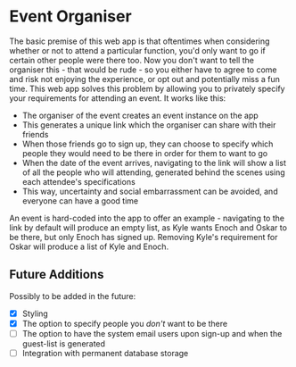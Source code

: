 # Event Organiser
The basic premise of this web app is that oftentimes when considering whether or not to attend a particular function, you'd only want to go if certain other people were there too. Now you don't want to tell the organiser this - that would be rude - so you either have to agree to come and risk not enjoying the experience, or opt out and potentially miss a fun time.
This web app solves this problem by allowing you to privately specify your requirements for attending an event. It works like this:

 - The organiser of the event creates an event instance on the app
 - This generates a unique link which the organiser can share with their friends
 - When those friends go to sign up, they can choose to specify which people they would need to be there in order for them to want to go
 - When the date of the event arrives, navigating to the link will show a list of all the people who will attending, generated behind the scenes using each attendee's specifications
 - This way, uncertainty and social embarrassment can be avoided, and everyone can have a good time

An event is hard-coded into the app to offer an example - navigating to the link by default will produce an empty list, as Kyle wants Enoch and Oskar to be there, but only Enoch has signed up. Removing Kyle's requirement for Oskar will produce a list of Kyle and Enoch.
## Future Additions
Possibly to be added in the future:

 - [x] Styling
 - [x] The option to specify people you *don't* want to be there
 - [ ] The option to have the system email users upon sign-up and when the guest-list is generated
 - [ ] Integration with permanent database storage
